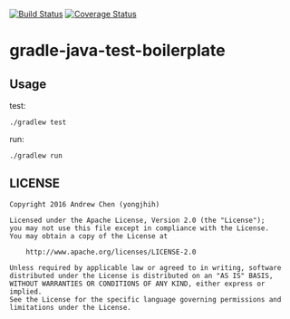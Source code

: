 [![Build Status](https://travis-ci.org/yongjhih/gradle-java-test-boilerplate.svg)](https://travis-ci.org/yongjhih/gradle-java-test-boilerplate)
[![Coverage Status](https://coveralls.io/repos/github/yongjhih/gradle-java-test-boilerplate/badge.svg?branch=master)](https://coveralls.io/github/yongjhih/gradle-java-test-boilerplate?branch=master)
<!--[![Codacy Badge](https://api.codacy.com/project/badge/Grade/64490a4beab54dcaa8f5b23022d607d5)](https://www.codacy.com/app/yongjhih/gradle-java-test-boilerplate)-->
<!--[![JitPack](https://img.shields.io/github/tag/yongjhih/gradle-java-test-boilerplate.svg?label=JitPack)](https://jitpack.io/#yongjhih/gradle-java-test-boilerplate)-->
<!--[![javadoc](https://img.shields.io/github/tag/yongjhih/gradle-java-test-boilerplate.svg?label=javadoc)](https://jitpack.io/com/github/yongjhih/gradle-java-test-boilerplate/-SNAPSHOT/javadoc/)-->

# gradle-java-test-boilerplate

## Usage

test:

```
./gradlew test
```

run:

```
./gradlew run
```

## LICENSE

```
Copyright 2016 Andrew Chen (yongjhih)

Licensed under the Apache License, Version 2.0 (the "License");
you may not use this file except in compliance with the License.
You may obtain a copy of the License at

    http://www.apache.org/licenses/LICENSE-2.0

Unless required by applicable law or agreed to in writing, software
distributed under the License is distributed on an "AS IS" BASIS,
WITHOUT WARRANTIES OR CONDITIONS OF ANY KIND, either express or implied.
See the License for the specific language governing permissions and
limitations under the License.
```
